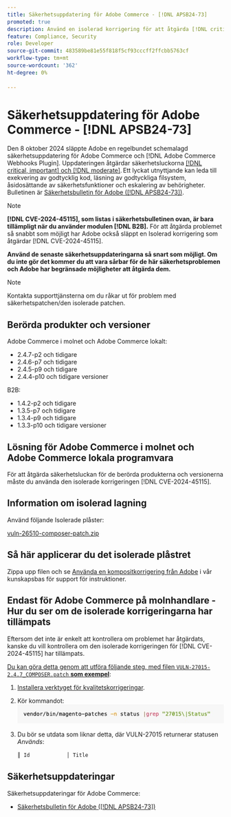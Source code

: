 ```yaml
---
title: Säkerhetsuppdatering för Adobe Commerce - [!DNL APSB24-73]
promoted: true
description: Använd en isolerad korrigering för att åtgärda [!DNL critical, important, and moderate vulnerabilities] för Adobe Commerce 2.4.7-p2, 2.4.6-p7, 2.4.5-p9, 2.4.4-p10 och tidigare versioner av instanser som bara körs i modulen  [!DNL B2B] .
feature: Compliance, Security
role: Developer
source-git-commit: 483589be81e55f818f5cf93cccff2ffcbb5763cf
workflow-type: tm+mt
source-wordcount: '362'
ht-degree: 0%

---
```


# Säkerhetsuppdatering för Adobe Commerce - [!DNL APSB24-73]

Den 8 oktober 2024 släppte Adobe en regelbundet schemalagd säkerhetsuppdatering för Adobe Commerce och [!DNL Adobe Commerce Webhooks Plugin].
Uppdateringen åtgärdar säkerhetsluckorna [[!DNL critical, important] och  [!DNL moderate]](https://helpx.adobe.com/se/security/severity-ratings.html). Ett lyckat utnyttjande kan leda till exekvering av godtycklig kod, läsning av godtyckliga filsystem, åsidosättande av säkerhetsfunktioner och eskalering av behörigheter. Bulletinen är [Säkerhetsbulletin för Adobe ([!DNL APSB24-73])](https://helpx.adobe.com/se/security/products/magento/apsb24-73.html).

>[!NOTE]
>
>**[!DNL CVE-2024-45115], som listas i säkerhetsbulletinen ovan, är bara tillämpligt när du använder modulen [!DNL B2B].** För att åtgärda problemet så snabbt som möjligt har Adobe också släppt en Isolerad korrigering som åtgärdar [!DNL CVE-2024-45115].

**Använd de senaste säkerhetsuppdateringarna så snart som möjligt. Om du inte gör det kommer du att vara sårbar för de här säkerhetsproblemen och Adobe har begränsade möjligheter att åtgärda dem.**

>[!NOTE]
>
>Kontakta supporttjänsterna om du råkar ut för problem med säkerhetspatchen/den isolerade patchen.

## Berörda produkter och versioner

Adobe Commerce i molnet och Adobe Commerce lokalt:

* 2.4.7-p2 och tidigare
* 2.4.6-p7 och tidigare
* 2.4.5-p9 och tidigare
* 2.4.4-p10 och tidigare versioner

B2B:

* 1.4.2-p2 och tidigare
* 1.3.5-p7 och tidigare
* 1.3.4-p9 och tidigare
* 1.3.3-p10 och tidigare versioner


## Lösning för Adobe Commerce i molnet och Adobe Commerce lokala programvara

För att åtgärda säkerhetsluckan för de berörda produkterna och versionerna måste du använda den isolerade korrigeringen [!DNL CVE-2024-45115].

## Information om isolerad lagning

Använd följande Isolerade plåster:

[vuln-26510-composer-patch.zip](assets/vuln-26510-composer-patch.zip)

## Så här applicerar du det isolerade plåstret

Zippa upp filen och se [Använda en kompositkorrigering från Adobe](https://experienceleague.adobe.com/docs/commerce-knowledge-base/kb/how-to/how-to-apply-a-composer-patch-provided-by-magento.html?lang=sv-SE) i vår kunskapsbas för support för instruktioner.

## Endast för Adobe Commerce på molnhandlare - Hur du ser om de isolerade korrigeringarna har tillämpats

Eftersom det inte är enkelt att kontrollera om problemet har åtgärdats, kanske du vill kontrollera om den isolerade korrigeringen för [!DNL CVE-2024-45115] har tillämpats.

<u>Du kan göra detta genom att utföra följande steg, med filen `VULN-27015-2.4.7_COMPOSER.patch` **som exempel**</u>:

1. [Installera verktyget för kvalitetskorrigeringar](https://experienceleague.adobe.com/docs/commerce-operations/tools/quality-patches-tool/usage.html?lang=sv-SE).
1. Kör kommandot:<br>
   ![cve-2024-34102-tell-if-patch-applied-code](assets/cve-2024-34102-tell-if-patch-applied-code.png)
1. Du bör se utdata som liknar detta, där VULN-27015 returnerar statusen *Används*:

   ```bash
   ║ Id            │ Title                                                        │ Category        │ Origin                 │ Status      │ Details                                          ║ ║ N/A           │ ../m2-hotfixes/VULN-27015-2.4.7_COMPOSER_patch.patch      │ Other           │ Local                  │ Applied     │ Patch type: Custom                                
   ```

<!-- For Step 2:
     ```bash
    vendor/bin/magento-patches -n status |grep "27015\|Status"
     ```
-->

## Säkerhetsuppdateringar

Säkerhetsuppdateringar för Adobe Commerce:

* [Säkerhetsbulletin för Adobe ([!DNL APSB24-73])](https://helpx.adobe.com/se/security/products/magento/apsb24-73.html)

